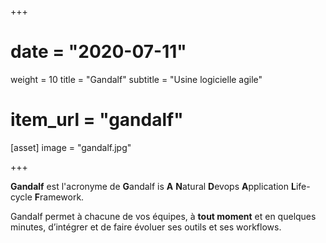 +++
# date = "2020-07-11"
weight = 10
title = "Gandalf" 
subtitle = "Usine logicielle agile"

# item_url = "gandalf"

[asset]
 image = "gandalf.jpg"

+++

**Gandalf** est l'acronyme de **G**andalf is **A** **N**atural **D**evops **A**pplication **L**ife-cycle **F**ramework.

Gandalf permet à chacune de vos équipes, à **tout moment** et en quelques minutes, d’intégrer et de faire évoluer ses outils et ses workflows.
